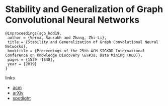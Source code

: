 # Stability and Generalization of Graph Convolutional Neural Networks

```
@inproceedings{sgb_kdd19,
 author = {Verma, Saurabh and Zhang, Zhi-Li},
 title = {Stability and Generalization of Graph Convolutional Neural Networks},
 booktitle = {Proceedings of the 25th ACM SIGKDD International Conference on Knowledge Discovery \&\#38; Data Mining (KDD)},
 pages = {1539--1548},
 year = {2019}
}
```

links
- [acm](https://dl.acm.org/citation.cfm?id=3330956)
- [arXiv](https://arxiv.org/abs/1905.01004)
- [spotlight](https://youtu.be/__HXfQ3vVWw)
